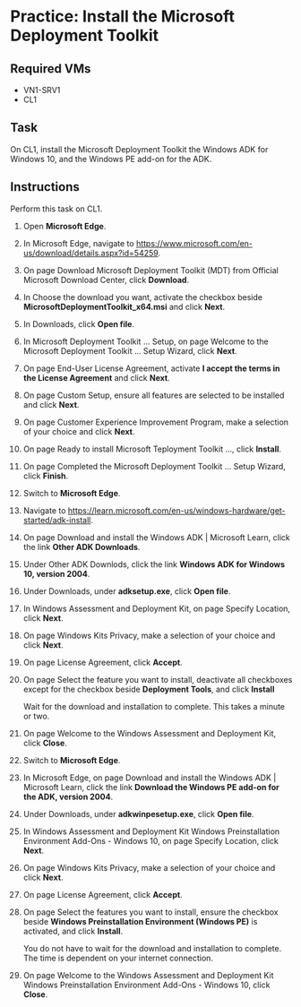 # Practice: Install the Microsoft Deployment Toolkit

## Required VMs

* VN1-SRV1
* CL1

## Task

On CL1, install the Microsoft Deployment Toolkit the Windows ADK for Windows 10, and the Windows PE add-on for the ADK.

## Instructions

Perform this task on CL1.

1. Open **Microsoft Edge**.
1. In Microsoft Edge, navigate to <https://www.microsoft.com/en-us/download/details.aspx?id=54259>.
1. On page Download Microsoft Deployment Toolkit (MDT) from Official Microsoft Download Center, click **Download**.
1. In Choose the download you want, activate the checkbox beside **MicrosoftDeploymentToolkit_x64.msi** and click **Next**.
1. In Downloads, click **Open file**.
1. In Microsoft Deployment Toolkit ... Setup, on page Welcome to the Microsoft Deployment Toolkit ... Setup Wizard, click **Next**.
1. On page End-User License Agreement, activate **I accept the terms in the License Agreement** and click **Next**.
1. On page Custom Setup, ensure all features are selected to be installed and click **Next**.
1. On page Customer Experience Improvement Program, make a selection of your choice and click **Next**.
1. On page Ready to install Microsoft Teployment Toolkit ..., click **Install**.
1. On page Completed the Microsoft Deployment Toolkit ... Setup Wizard, click **Finish**.
1. Switch to **Microsoft Edge**.
1. Navigate to <https://learn.microsoft.com/en-us/windows-hardware/get-started/adk-install>.
1. On page Download and install the Windows ADK | Microsoft Learn, click the link **Other ADK Downloads**.
1. Under Other ADK Downlods, click the link **Windows ADK for Windows 10, version 2004**.
1. Under Downloads, under **adksetup.exe**, click **Open file**.
1. In Windows Assessment and Deployment Kit, on page Specify Location, click **Next**.
1. On page Windows Kits Privacy, make a selection of your choice and click **Next**.
1. On page License Agreement, click **Accept**.
1. On page Select the feature you want to install, deactivate all checkboxes except for the checkbox beside **Deployment Tools**, and click **Install**

    Wait for the download and installation to complete. This takes a minute or two.

1. On page Welcome to the Windows Assessment and Deployment Kit, click **Close**.

1. Switch to **Microsoft Edge**.
1. In Microsoft Edge, on page Download and install the Windows ADK | Microsoft Learn, click the link **Download the Windows PE add-on for the ADK, version 2004**.
1. Under Downloads, under **adkwinpesetup.exe**, click **Open file**.
1. In Windows Assessment and Deployment Kit Windows Preinstallation Environment Add-Ons - Windows 10, on page Specify Location, click **Next**.
1. On page Windows Kits Privacy, make a selection of your choice and click **Next**.
1. On page License Agreement, click **Accept**.
1. On page Select the features you want to install, ensure the checkbox beside **Windows Preinstallation Environment (Windows PE)** is activated, and click **Install**.

    You do not have to wait for the download and installation to complete. The time is dependent on your internet connection.

1. On page Welcome to the Windows Assessment and Deployment Kit Windows Preinstallation Environment Add-Ons - Windows 10, click **Close**.
